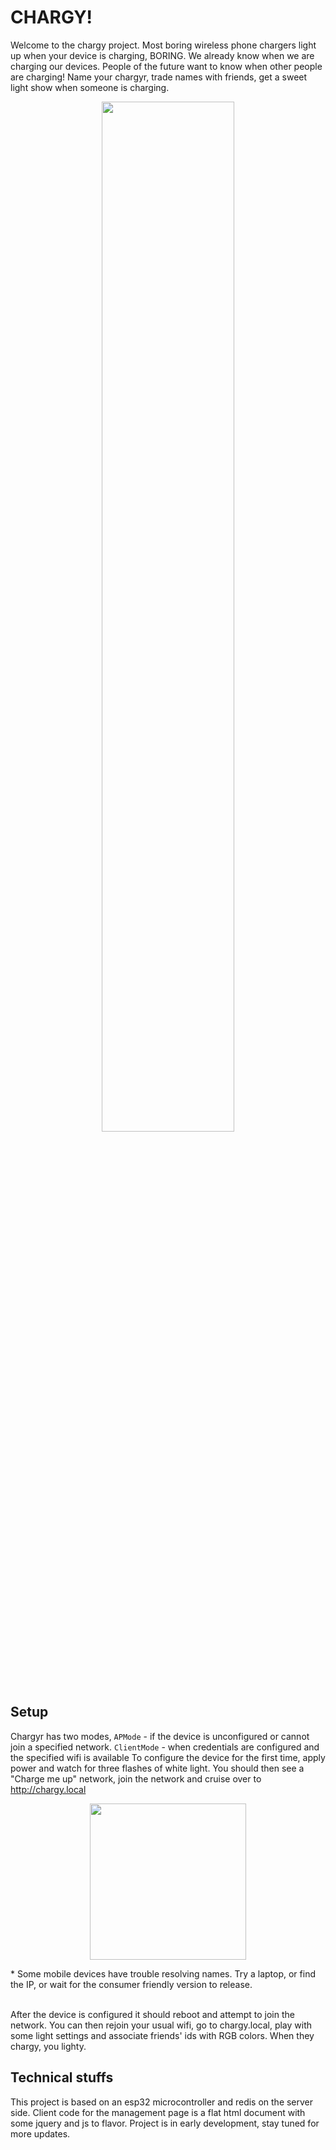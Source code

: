

# CHARGY! 

Welcome to the chargy project. Most boring wireless phone chargers light up when your device is charging, BORING. We already know when we are charging our devices. People of the future want to know when other people are charging! Name your chargyr, trade names with friends, get a sweet light show when someone is charging. 

<p align="center">
<img src="https://user-images.githubusercontent.com/3605312/104239526-7ccd3d00-540f-11eb-8e29-a50b94db1b3f.png" width=65%>
</p>




## Setup 

Chargyr has two modes, `APMode` - if the device is unconfigured or cannot join a specified network. `ClientMode` - when credentials are configured and the specified wifi is available
To configure the device for the first time, apply power and watch for three flashes of white light. You should then see a "Charge me up" network, join the network and cruise over to http://chargy.local

<p align="center">
<img src="https://user-images.githubusercontent.com/3605312/104242917-accb0f00-5414-11eb-9a24-f521e1b983ee.png" width=250>
</p>
* Some mobile devices have trouble resolving names. Try a laptop, or find the IP, or wait for the consumer friendly version to release. <br> <br>

After the device is configured it should reboot and attempt to join the network. You can then rejoin your usual wifi, go to chargy.local, play with some light settings and associate friends' ids with RGB colors. When they chargy, you lighty.


## Technical stuffs
This project is based on an esp32 microcontroller and redis on the server side. Client code for the management page is a flat html document with some jquery and js to flavor. Project is in early development, stay tuned for more updates. 
